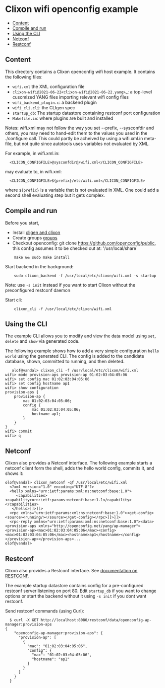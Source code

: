 # Clixon wifi openconfig example

  * [Content](#content)
  * [Compile and run](#compile)
  * [Using the CLI](#using-the-cli)
  * [Netconf](#netconf)	
  * [Restconf](#restconf)
  
## Content

This directory contains a Clixon openconfig wifi host example. It contains the following files:
* `wifi.xml` the XML configuration file
* `clixon-wifi@2021-06-22<clixon-wifi@2021-06-22.yang>`_: a top-level cusomized YANG files importing relevant wifi config files
* `wifi_backend_plugin.c`: a backend plugin
* `wifi_cli.cli`: the CLIgen spec
* `startup_db`: The startup datastore containing restconf port configuration
* `Makefile.in`: where plugins are built and installed

Notes:
wifi.xml may not follow the way you set --prefix, --sysconfdir and others, you may need to hand-edit them to the values you used in the ./configure call. This could partly be acheived by using a wifi.xml.in meta-file, but not quite since autotools uses variables not evaluated by XML.

For example, in wifi.xml.in:
```
  <CLICON_CONFIGFILE>@sysconfdir@/wifi.xml</CLICON_CONFIGFILE>
```
may evaluate to, in wifi.xml:
```
  <CLICON_CONFIGFILE>${prefix}/etc/wifi.xml</CLICON_CONFIGFILE>
```
where `${prefix}` is a variable that is not evaluated in XML. One could add a second shell evaluating step but it gets complex.

## Compile and run

Before you start,
* Install [cligen and clixon](https://clixon-docs.readthedocs.io/en/latest/install.html)
* Create groups [groups](https://github.com/clicon/clixon/blob/master/doc/FAQ.md#do-i-need-to-setup-anything)
* Checkout openconfig: git clone https://github.com/openconfig/public, this config assumes it to be checked out at: '/usr/local/share`

```
    make && sudo make install
```
Start backend in the background:
```
    sudo clixon_backend -f /usr/local/etc/clixon/wifi.xml -s startup
```
Note: use `-s init` instead if you want to start Clixon without the preconfigured restconf daemon

Start cli:
```
    clixon_cli -f /usr/local/etc/clixon/wifi.xml
```

## Using the CLI

The example CLI allows you to modify and view the data model using `set`, `delete` and `show` via generated code.

The following example shows how to add a very simple configuration `hello world` using the generated CLI. The config is added to the candidate database, shown, committed to running, and then deleted.
```
   olof@vandal> clixon_cli -f /usr/local/etc/clixon/wifi.xml
wifi> mode provision-aps provision-ap 01:02:03:04:05:06
wifi> set config mac 01:02:03:04:05:06
wifi> set config hostname ap1
wifi> show configuration 
provision-aps {
    provision-ap {
        mac 01:02:03:04:05:06;
        config {
            mac 01:02:03:04:05:06;
            hostname ap1;
        }
    }
}
wifi> commit
wifi> q   
```

## Netconf

Clixon also provides a Netconf interface. The following example starts a netconf client form the shell, adds the hello world config, commits it, and shows it:
```
olof@vandal> clixon_netconf -qf /usr/local/etc/wifi.xml
  <?xml version="1.0" encoding="UTF-8"?>
  <hello xmlns="urn:ietf:params:xml:ns:netconf:base:1.0">
     <capabilities><capability>urn:ietf:params:netconf:base:1.1</capability></capabilities>
   </hello>]]>]]>
  <rpc xmlns="urn:ietf:params:xml:ns:netconf:base:1.0"><get-config><source><running/></source></get-config></rpc>]]>]]>
  <rpc-reply xmlns="urn:ietf:params:xml:ns:netconf:base:1.0"><data><provision-aps xmlns="http://openconfig.net/yang/ap-manager"><provision-ap><mac>01:02:03:04:05:06</mac><config><mac>01:02:03:04:05:06</mac><hostname>ap1</hostname></config></provision-ap></provision-aps>...
olof@vandal> 
```

## Restconf

Clixon also provides a Restconf interface. See [documentation on RESTCONF](https://clixon-docs.readthedocs.io/en/latest/restconf.html).

The example startup datastore contains config for a pre-configured restconf server listening on port 80. Edit `startup_db` if you want to change options or start the backend without it using `-s init` if you dont want restconf.

Send restconf commands (using Curl):
```
  $ curl -X GET http://localhost:8080/restconf/data/openconfig-ap-manager:provision-aps
{
    "openconfig-ap-manager:provision-aps": {
      "provision-ap": [
        {
          "mac": "01:02:03:04:05:06",
          "config": {
            "mac": "01:02:03:04:05:06",
            "hostname": "ap1"
          }
        }
      ]
    }
  }
```


